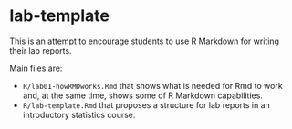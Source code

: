 # lab-template
This is an attempt to encourage students to use R Markdown for writing their lab reports.

Main files are:

- `R/lab01-howRMDworks.Rmd` that shows what is needed for Rmd to work and, at the same time, shows some of R Markdown capabilities.
- `R/lab-template.Rmd` that proposes a structure for lab reports in an introductory statistics course.

